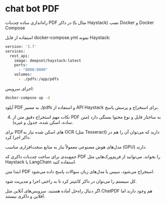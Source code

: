 # chat bot PDF

راه‌اندازی ساده چت‌بات PDF در داکر (مثال با Haystack)
نصب Docker و Docker Compose

استفاده از فایل docker-compose.yml نمونه Haystack:

```bash
version: '3.7'
services:
  rest_api:
    image: deepset/haystack:latest
    ports:
      - "8000:8000"
    volumes:
      - ./pdfs:/app/pdfs
```

اجرای سرویس:

```bash
docker-compose up -d
```

آپلود PDF به مسیر ./pdfs و استفاده از API Haystack برای استخراج و پرسش پاسخ.

4. نکات مهم
استخراج دقیق متن از PDF به ساختار فایل و نوع محتوا بستگی دارد (متن ساده، اسکن شده، جدول و غیره).

برای PDFهای اسکن شده نیاز به OCR (مثل Tesseract) دارید که می‌توان آن را هم در داکر اجرا کرد.

مدل‌های هوش مصنوعی معمولاً نیاز به منابع سخت‌افزاری مناسب (GPU) دارند.

جمع‌بندی
برای ساخت چت‌بات داکری که PDF را بخواند، می‌توانید از فریم‌ورک‌هایی مثل Haystack یا LangChain استفاده کنید.

ابتدا متن PDF استخراج می‌شود، سپس با مدل‌های زبان سوالات پاسخ داده می‌شود.

کل سیستم را می‌توان در داکر کانتینر کرد تا به راحتی اجرا و مدیریت شود.

اگر دنبال راه‌حل آماده هستید، سرویس‌های آنلاین مثل ChatPDF هم وجود دارند اما آفلاین و داکری نیستند.
